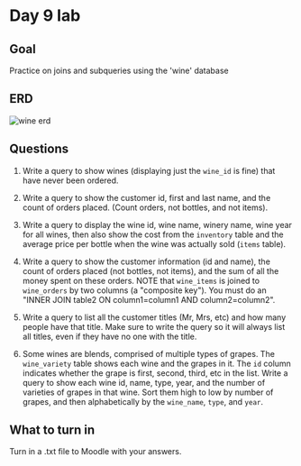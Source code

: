# Day 9 lab 
## Goal
Practice on joins and subqueries using the 'wine' database
## ERD
![wine erd](https://github.com/megansquire/CSC301Fall2018/blob/master/images/wineERD.png)
## Questions
1. Write a query to show wines (displaying just the `wine_id` is fine) that have never been ordered.

2. Write a query to show the customer id, first and last name, and the count of orders placed. (Count orders, not bottles, and not items).

3. Write a query to display the wine id, wine name, winery name, wine year for all wines, then also show the cost from the `inventory` table and the average price per bottle when the wine was actually sold (`items` table).

4. Write a query to show the customer information (id and name), the count of orders placed (not bottles, not items), and the sum of all the money spent on these orders. NOTE that `wine_items` is joined to `wine_orders` by two columns (a "composite key"). You must do an "INNER JOIN table2 ON column1=column1 AND column2=column2".

5. Write a query to list all the customer titles (Mr, Mrs, etc) and how many people have that title. Make sure to write the query so it will always list all titles, even if they have no one with the title.

6. Some wines are blends, comprised of multiple types of grapes. The `wine_variety` table shows each wine and the grapes in it. The `id` column indicates whether the grape is first, second, third, etc in the list. Write a query to show each wine id, name, type, year, and the number of varieties of grapes in that wine. Sort them high to low by number of grapes, and then alphabetically by the `wine_name`, `type`, and `year`.
## What to turn in
Turn in a .txt file to Moodle with your answers.
